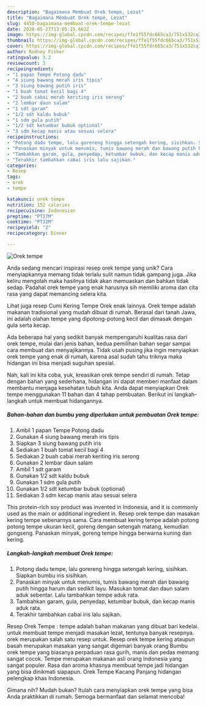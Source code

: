 ```yaml
---
description: "Bagaimana Membuat Orek tempe, Lezat"
title: "Bagaimana Membuat Orek tempe, Lezat"
slug: 4450-bagaimana-membuat-orek-tempe-lezat
date: 2020-05-27T13:05:15.662Z
image: https://img-global.cpcdn.com/recipes/ffe1f55fdc665ca3/751x532cq70/orek-tempe-foto-resep-utama.jpg
thumbnail: https://img-global.cpcdn.com/recipes/ffe1f55fdc665ca3/751x532cq70/orek-tempe-foto-resep-utama.jpg
cover: https://img-global.cpcdn.com/recipes/ffe1f55fdc665ca3/751x532cq70/orek-tempe-foto-resep-utama.jpg
author: Rodney Fisher
ratingvalue: 3.2
reviewcount: 3
recipeingredient:
- "1 papan Tempe Potong dadu"
- "4 siung bawang merah iris tipis"
- "3 siung bawang putih iris"
- "1 buah tomat kecil bagi 4"
- "2 buah cabai merah keriting iris serong"
- "2 lembar daun salam"
- "1 sdt garam"
- "1/2 sdt kaldu bubuk"
- "1 sdm gula putih"
- "1/2 sdt ketumbar bubuk optional"
- "3 sdm kecap manis atau sesuai selera"
recipeinstructions:
- "Potong dadu tempe, lalu gorereng hingga setengah kering, sisihkan. Siapkan bumbu iris sisihkan."
- "Panaskan minyak untuk menumis, tumis bawang merah dan bawang putih hingga harum dan sedikit layu. Masukan tomat dan daun salam aduk sebentar. Lalu tambahkan tempe aduk rata."
- "Tambahkan garam, gula, penyedap, ketumbar bubuk, dan kecap manis aduk rata."
- "Terakhir tambahkan cabai iris lalu sajikan."
categories:
- Resep
tags:
- orek
- tempe

katakunci: orek tempe 
nutrition: 152 calories
recipecuisine: Indonesian
preptime: "PT27M"
cooktime: "PT32M"
recipeyield: "2"
recipecategory: Dinner

---
```



![Orek tempe](https://img-global.cpcdn.com/recipes/ffe1f55fdc665ca3/751x532cq70/orek-tempe-foto-resep-utama.jpg)

Anda sedang mencari inspirasi resep orek tempe yang unik? Cara menyiapkannya memang tidak terlalu sulit namun tidak gampang juga. Jika keliru mengolah maka hasilnya tidak akan memuaskan dan bahkan tidak sedap. Padahal orek tempe yang enak harusnya sih memiliki aroma dan cita rasa yang dapat memancing selera kita.

Lihat juga resep Cumi Kering Tempe Orek enak lainnya. Orek tempe adalah makanan tradisional yang mudah dibuat di rumah. Berasal dari tanah Jawa, ini adalah olahan tempe yang dipotong-potong kecil dan dimasak dengan gula serta kecap.

Ada beberapa hal yang sedikit banyak mempengaruhi kualitas rasa dari orek tempe, mulai dari jenis bahan, kedua pemilihan bahan segar sampai cara membuat dan menyajikannya. Tidak usah pusing jika ingin menyiapkan orek tempe yang enak di rumah, karena asal sudah tahu triknya maka hidangan ini bisa menjadi suguhan spesial.


Nah, kali ini kita coba, yuk, kreasikan orek tempe sendiri di rumah. Tetap dengan bahan yang sederhana, hidangan ini dapat memberi manfaat dalam membantu menjaga kesehatan tubuh kita. Anda dapat menyiapkan Orek tempe menggunakan 11 bahan dan 4 tahap pembuatan. Berikut ini langkah-langkah untuk membuat hidangannya.

<!--inarticleads1-->

##### Bahan-bahan dan bumbu yang diperlukan untuk pembuatan Orek tempe:

1. Ambil 1 papan Tempe Potong dadu
1. Gunakan 4 siung bawang merah iris tipis
1. Siapkan 3 siung bawang putih iris
1. Sediakan 1 buah tomat kecil bagi 4
1. Sediakan 2 buah cabai merah keriting iris serong
1. Gunakan 2 lembar daun salam
1. Ambil 1 sdt garam
1. Gunakan 1/2 sdt kaldu bubuk
1. Gunakan 1 sdm gula putih
1. Gunakan 1/2 sdt ketumbar bubuk (optional)
1. Sediakan 3 sdm kecap manis atau sesuai selera


This protein-rich soy product was invented in Indonesia, and it is commonly used as the main or additional ingredient in. Resep orek tempe dan masakan kering tempe sebenarnya sama. Cara membuat kering tempe adalah potong potong tempe ukuran kecil, goreng dengan setengah matang, kemudian gongseng. Panaskan minyak, goreng tempe hingga berwarna kuning dan kering. 

<!--inarticleads2-->

##### Langkah-langkah membuat Orek tempe:

1. Potong dadu tempe, lalu gorereng hingga setengah kering, sisihkan. Siapkan bumbu iris sisihkan.
1. Panaskan minyak untuk menumis, tumis bawang merah dan bawang putih hingga harum dan sedikit layu. Masukan tomat dan daun salam aduk sebentar. Lalu tambahkan tempe aduk rata.
1. Tambahkan garam, gula, penyedap, ketumbar bubuk, dan kecap manis aduk rata.
1. Terakhir tambahkan cabai iris lalu sajikan.


Resep Orek Tempe : tempe adalah bahan makanan yang dibuat bari kedelai. untuk membuat tempe menjadi masakan lezat, tentunya banyak resepnya. orek merupakan salah satu resep untuk. Resep orek tempe kering ataupun basah merupakan masakan yang sangat digemari banyak orang Bumbu orek tempe yang biasanya perpaduan rasa gurih, manis dan pedas memang sangat cocok. Tempe merupakan makanan asli orang Indonesia yang sangat populer. Rasa dan aroma khasnya membuat tempe jadi hidangan yang bisa dinikmati siapapun. Orek Tempe Kacang Panjang hidangan pelengkap khas Indonesia. 

Gimana nih? Mudah bukan? Itulah cara menyiapkan orek tempe yang bisa Anda praktikkan di rumah. Semoga bermanfaat dan selamat mencoba!
